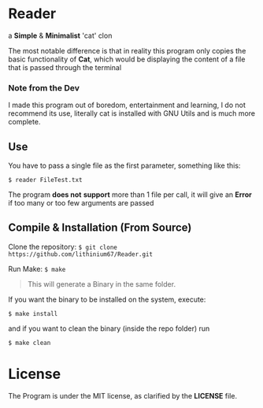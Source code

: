 
# Reader
a **Simple** &amp; **Minimalist** 'cat' clon

The most notable difference is that in reality this program only copies the basic functionality of __Cat__, which would be displaying the content of a file that is passed through the terminal

### Note from the Dev
I made this program out of boredom, entertainment and learning, I do not recommend its use, literally cat is installed with GNU Utils and is much more complete.

## Use

You have to pass a single file as the first parameter, something like this:

` $ reader FileTest.txt `

The program **does not** **support** more than 1 file per call, it will give an **Error** if too many or too few arguments are passed

## Compile & Installation (From Source)
Clone the repository:
`$ git clone https://github.com/lithinium67/Reader.git `

Run Make:
`$ make`
> This will generate a Binary in the same folder.

If you want the binary to be installed on the system, execute:

`$ make install`

and if you want to clean the binary (inside the repo folder) run

`$ make clean`

# License
The Program is under the MIT license, as clarified by the **LICENSE** file.